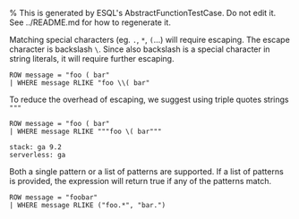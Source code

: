 % This is generated by ESQL's AbstractFunctionTestCase. Do not edit it. See ../README.md for how to regenerate it.

Matching special characters (eg. `.`, `*`, `(`...) will require escaping.
The escape character is backslash `\`. Since also backslash is a special character in string literals,
it will require further escaping.

```esql
ROW message = "foo ( bar"
| WHERE message RLIKE "foo \\( bar"
```


To reduce the overhead of escaping, we suggest using triple quotes strings `"""`

```esql
ROW message = "foo ( bar"
| WHERE message RLIKE """foo \( bar"""
```

```{applies_to}
stack: ga 9.2
serverless: ga
```

Both a single pattern or a list of patterns are supported. If a list of patterns is provided,
the expression will return true if any of the patterns match.

```esql
ROW message = "foobar"
| WHERE message RLIKE ("foo.*", "bar.")
```


